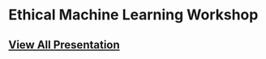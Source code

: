 # Ethical Machine Learning Workshop

## [View All Presentation](https://axsauze.github.io/ethics-ml-workshop/#/)


